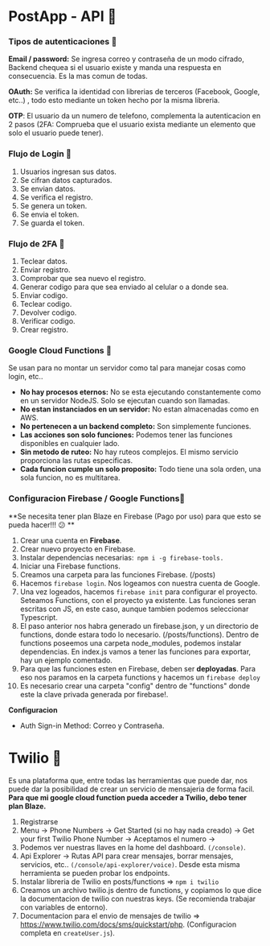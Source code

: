 # PostApp - API 🚀️

### Tipos de autenticaciones 👀️

**Email / password:** Se ingresa correo y contraseña de un modo cifrado, Backend chequea si el usuario existe y manda una respuesta en consecuencia. Es la mas comun de todas.

**OAuth:** Se verifica la identidad con librerias de terceros (Facebook, Google, etc..) , todo esto mediante un token hecho por la misma libreria.

**OTP**: El usuario da un numero de telefono, complementa la autenticacion en 2 pasos (2FA: Comprueba que el usuario exista mediante un elemento que solo el usuario puede tener).

### Flujo de Login 👀️

1. Usuarios ingresan sus datos.
2. Se cifran datos capturados.
3. Se envian datos.
4. Se verifica el registro.
5. Se genera un token.
6. Se envia el token.
7. Se guarda el token.

### Flujo de 2FA 👀️

1. Teclear datos.
2. Enviar registro.
3. Comprobar que sea nuevo el registro.
4. Generar codigo para que sea enviado al celular o a donde sea.
5. Enviar codigo.
6. Teclear codigo.
7. Devolver codigo.
8. Verificar codigo.
9. Crear registro.

### Google Cloud Functions 👀️

Se usan para no montar un servidor como tal para manejar cosas como login, etc..

* **No hay procesos eternos:** No se esta ejecutando constantemente como en un servidor NodeJS. Solo se ejecutan cuando son llamadas.
* **No estan instanciados en un servidor:** No estan almacenadas como en AWS.
* **No pertenecen a un backend completo:** Son simplemente funciones.
* **Las acciones son solo funciones:** Podemos tener las funciones disponibles en cualquier lado.
* **Sin metodo de ruteo:** No hay ruteos complejos. El mismo servicio proporciona las rutas especificas.
* **Cada funcion cumple un solo proposito:** Todo tiene una sola orden, una sola funcion, no es multitarea.

### Configuracion Firebase / Google Functions🚀️

**Se necesita tener plan Blaze en Firebase (Pago por uso) para que esto se pueda hacer!!! 😕 **

1. Crear una cuenta en **Firebase**.
2. Crear nuevo proyecto en Firebase.
3. Instalar dependencias necesarias:` npm i -g firebase-tools.`
4. Iniciar una Firebase functions.
5. Creamos una carpeta para las funciones Firebase. (/posts)
6. Hacemos `firebase login`. Nos logeamos con nuestra cuenta de Google.
7. Una vez logeados, hacemos `firebase init` para configurar el proyecto. Seteamos Functions, con el proyecto ya existente. Las funciones seran escritas con JS, en este caso, aunque tambien podemos seleccionar Typescript.
8. El paso anterior nos habra generado un firebase.json, y un directorio de functions, donde estara todo lo necesario. (/posts/functions). Dentro de functions poseemos una carpeta node_modules, podemos instalar dependencias. En index.js vamos a tener las funciones para exportar, hay un ejemplo comentado.
9. Para que las funciones esten en Firebase, deben ser **deployadas**. Para eso nos paramos en la carpeta functions y hacemos un `firebase deploy`
10. Es necesario crear una carpeta "config" dentro de "functions" donde este la clave privada generada por firebase!.

**Configuracion**

* Auth Sign-in Method: Correo y Contraseña.

# Twilio 🚀️

Es una plataforma que, entre todas las herramientas que puede dar, nos puede dar la posibilidad de crear un servicio de mensajeria de forma facil. **Para que mi google cloud function pueda acceder a Twilio, debo tener plan Blaze.**

1. Registrarse
2. Menu -> Phone Numbers -> Get Started (si no hay nada creado) -> Get your first Twilio Phone Number -> Aceptamos el numero ->
3. Podemos ver nuestras llaves en la home del dashboard. `(/console)`.
4. Api Explorer -> Rutas API para crear mensajes, borrar mensajes, servicios, etc.. `(/console/api-explorer/voice)`. Desde esta misma herramienta se pueden probar los endpoints.
5. Instalar libreria de Twilio en posts/functions => `npm i twilio`
6. Creamos un archivo twilio.js dentro de functions, y copiamos lo que dice la documentacion de twilio con nuestras keys. (Se recomienda trabajar con variables de entorno).
7. Documentacion para el envio de mensajes de twilio => https://www.twilio.com/docs/sms/quickstart/php. (Configuracion completa en `createUser.js`).
